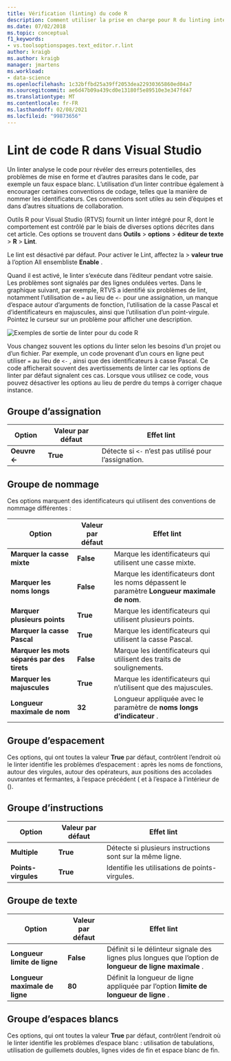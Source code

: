 ```yaml
---
title: Vérification (linting) du code R
description: Comment utiliser la prise en charge pour R du linting intégré de Visual Studio, notamment les options linter.
ms.date: 07/02/2018
ms.topic: conceptual
f1_keywords:
- vs.toolsoptionspages.text_editor.r.lint
author: kraigb
ms.author: kraigb
manager: jmartens
ms.workload:
- data-science
ms.openlocfilehash: 1c32bffbd25a39ff2053dea22930365860ed04a7
ms.sourcegitcommit: ae6d47b09a439cd0e13180f5e89510e3e347fd47
ms.translationtype: MT
ms.contentlocale: fr-FR
ms.lasthandoff: 02/08/2021
ms.locfileid: "99873656"
---
```

# <a name="lint-r-code-in-visual-studio"></a>Lint de code R dans Visual Studio

Un linter analyse le code pour révéler des erreurs potentielles, des problèmes de mise en forme et d’autres parasites dans le code, par exemple un faux espace blanc. L’utilisation d’un linter contribue également à encourager certaines conventions de codage, telles que la manière de nommer les identificateurs. Ces conventions sont utiles au sein d’équipes et dans d’autres situations de collaboration.

Outils R pour Visual Studio (RTVS) fournit un linter intégré pour R, dont le comportement est contrôlé par le biais de diverses options décrites dans cet article. Ces options se trouvent dans **Outils**  >  **options**  >  **éditeur de texte**  >  **R**  >  **Lint**.

Le lint est désactivé par défaut. Pour activer le Lint, affectez la  >  **valeur true** à l’option All ensembliste **Enable** .

Quand il est activé, le linter s’exécute dans l’éditeur pendant votre saisie. Les problèmes sont signalés par des lignes ondulées vertes. Dans le graphique suivant, par exemple, RTVS a identifié six problèmes de lint, notamment l’utilisation de `=` au lieu de `<-` pour une assignation, un manque d’espace autour d’arguments de fonction, l’utilisation de la casse Pascal et d’identificateurs en majuscules, ainsi que l’utilisation d’un point-virgule. Pointez le curseur sur un problème pour afficher une description.

![Exemples de sortie de linter pour du code R](media/linting-01.png)

Vous changez souvent les options du linter selon les besoins d’un projet ou d’un fichier. Par exemple, un code provenant d’un cours en ligne peut utiliser `=` au lieu de `<-` , ainsi que des identificateurs à casse Pascal. Ce code afficherait souvent des avertissements de linter car les options de linter par défaut signalent ces cas. Lorsque vous utilisez ce code, vous pouvez désactiver les options au lieu de perdre du temps à corriger chaque instance.

## <a name="assignment-group"></a>Groupe d’assignation

| Option | Valeur par défaut | Effet lint |
| --- | --- | --- |
| **Oeuvre \<-** | **True** | Détecte si `<-` n’est pas utilisé pour l’assignation. |

## <a name="naming-group"></a>Groupe de nommage

Ces options marquent des identificateurs qui utilisent des conventions de nommage différentes :

| Option | Valeur par défaut | Effet lint |
| --- | --- | --- |
| **Marquer la casse mixte** | **False** | Marque les identificateurs qui utilisent une casse mixte. |
| **Marquer les noms longs** | **False** | Marque les identificateurs dont les noms dépassent le paramètre **Longueur maximale de nom**. |
| **Marquer plusieurs points** | **True** | Marque les identificateurs qui utilisent plusieurs points. |
| **Marquer la casse Pascal** | **True** | Marque les identificateurs qui utilisent la casse Pascal. |
| **Marquer les mots séparés par des tirets** | **False** | Marque les identificateurs qui utilisent des traits de soulignements. |
| **Marquer les majuscules** | **True** | Marque les identificateurs qui n’utilisent que des majuscules. |
| **Longueur maximale de nom** | **32** | Longueur appliquée avec le paramètre de **noms longs d’indicateur** . |

## <a name="spacing-group"></a>Groupe d’espacement

Ces options, qui ont toutes la valeur **True** par défaut, contrôlent l’endroit où le linter identifie les problèmes d’espacement : après les noms de fonctions, autour des virgules, autour des opérateurs, aux positions des accolades ouvrantes et fermantes, à l’espace précédent ( et à l’espace à l’intérieur de ().

## <a name="statements-group"></a>Groupe d’instructions

| Option | Valeur par défaut | Effet lint |
| --- | --- | --- |
| **Multiple** | **True** | Détecte si plusieurs instructions sont sur la même ligne. |
| **Points-virgules** | **True** | Identifie les utilisations de points-virgules. |

## <a name="text-group"></a>Groupe de texte

| Option | Valeur par défaut | Effet lint |
| --- | --- | --- |
| **Longueur limite de ligne** | **False** | Définit si le délinteur signale des lignes plus longues que l’option de **longueur de ligne maximale** . |
| **Longueur maximale de ligne** | **80** | Définit la longueur de ligne appliquée par l’option **limite de longueur de ligne** . |

## <a name="whitespace-group"></a>Groupe d’espaces blancs

Ces options, qui ont toutes la valeur **True** par défaut, contrôlent l’endroit où le linter identifie les problèmes d’espace blanc : utilisation de tabulations, utilisation de guillemets doubles, lignes vides de fin et espace blanc de fin.